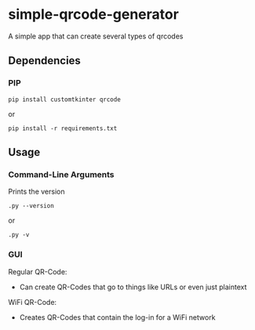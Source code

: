 # simple-qrcode-generator

A simple app that can create several types of qrcodes

## Dependencies

### PIP

~~~shell
pip install customtkinter qrcode
~~~

or

~~~shell
pip install -r requirements.txt
~~~

## Usage

### Command-Line Arguments

Prints the version

~~~shell
.py --version
~~~

or

~~~shell
.py -v
~~~

### GUI

Regular QR-Code:

- Can create QR-Codes that go to things like URLs
or even just plaintext

WiFi QR-Code:

- Creates QR-Codes that contain the log-in for a WiFi network
